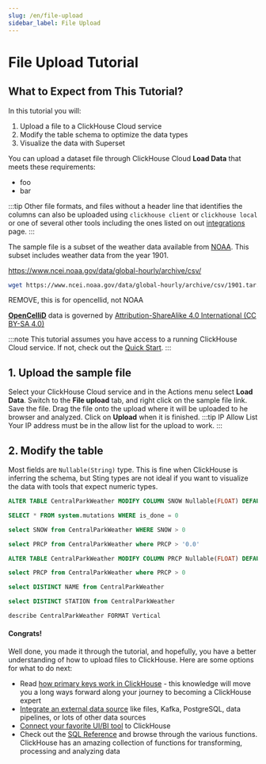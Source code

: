 ```yaml
---
slug: /en/file-upload
sidebar_label: File Upload
---
```


# File Upload Tutorial

## What to Expect from This Tutorial?

In this tutorial you will:
1. Upload a file to a ClickHouse Cloud service
1. Modify the table schema to optimize the data types
1. Visualize the data with Superset

You can upload a dataset file through ClickHouse Cloud **Load Data** that meets these requirements:
- foo
- bar

:::tip
Other file formats, and files without a header line that identifies the columns can also be uploaded using `clickhouse client` or `clickhouse local` or one of several other tools including the ones listed on out [integrations](/docs/en/integrations/index.mdx) page.
:::

The sample file is a subset of the weather data available from [NOAA](https://www.ncei.noaa.gov/products).  This subset includes weather data from the year 1901.

https://www.ncei.noaa.gov/data/global-hourly/archive/csv/

```bash
wget https://www.ncei.noaa.gov/data/global-hourly/archive/csv/1901.tar.gz
```

REMOVE, this is for opencellid, not NOAA
<p><a href="https://www.opencellid.org/"><b>OpenCelliD</b></a> data is governed by <a rel="nofollow" class="external text" href="https://creativecommons.org/licenses/by-sa/4.0/">Attribution-ShareAlike 4.0 International (CC BY-SA 4.0)</a></p>


:::note
This tutorial assumes you have access to a running ClickHouse Cloud service.  If not, check out the [Quick Start](/docs/en/quick-start.mdx).
:::

## 1. Upload the sample file

Select your ClickHouse Cloud service and in the Actions menu select **Load Data**.  Switch to the **File upload** tab, and right click on the sample file link. Save the file.   Drag the file onto the upload where it will be uploaded to he browser and analyzed.  Click on **Upload** when it is finished.
:::tip IP Allow List
Your IP address must be in the allow list for the upload to work.
:::

## 2. Modify the table
Most fields are `Nullable(String)` type.  This is fine when ClickHouse is inferring the schema, but Sting types are not ideal if you want to visualize the data with tools that expect numeric types.

```sql
ALTER TABLE CentralParkWeather MODIFY COLUMN SNOW Nullable(FLOAT) DEFAULT 0.0
```

```sql
SELECT * FROM system.mutations WHERE is_done = 0
```

```sql
select SNOW from CentralParkWeather WHERE SNOW > 0
```

```sql
select PRCP from CentralParkWeather where PRCP > '0.0'
```

```sql
ALTER TABLE CentralParkWeather MODIFY COLUMN PRCP Nullable(FLOAT) DEFAULT 0
```

```sql
select PRCP from CentralParkWeather where PRCP > 0
```

```sql
select DISTINCT NAME from CentralParkWeather
```
```sql
select DISTINCT STATION from CentralParkWeather
```

```sql
describe CentralParkWeather FORMAT Vertical
```

#### Congrats!

Well done, you made it through the tutorial, and hopefully, you have a better understanding of how to upload files to ClickHouse. Here are some options for what to do next:

- Read [how primary keys work in ClickHouse](/docs/en/guides/improving-query-performance/sparse-primary-indexes/sparse-primary-indexes-intro.md) - this knowledge will move you a long ways forward along your journey to becoming a ClickHouse expert
- [Integrate an external data source](/docs/en/integrations/index.mdx) like files, Kafka, PostgreSQL, data pipelines, or lots of other data sources
- [Connect your favorite UI/BI tool](/docs/en/integrations/data-visualization/) to ClickHouse
- Check out the [SQL Reference](/docs/en/sql-reference/) and browse through the various functions. ClickHouse has an amazing collection of functions for transforming, processing and analyzing data



